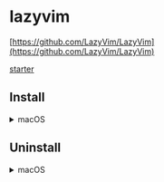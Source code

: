 # lazyvim

[https://github.com/LazyVim/LazyVim](https://github.com/LazyVim/LazyVim)

[starter](https://github.com/LazyVim/starter)

## Install

<details>
<summary>macOS</summary>

> require [nerd-fonts](../nerdfonts)

Make a backup of your current neovim config.

```bash
# required
mv ~/.config/nvim ~/.config/nvim.bak

# optional but recommended
mv ~/.local/share/nvim ~/.local/share/nvim.bak
mv ~/.local/state/nvim ~/.local/state/nvim.bak
mv ~/.cache/nvim ~/.cache/nvim.bak
```

Or delete them.

```bash
# required
rm -rf ~/.config/nvim

# optional but recommended
rm -rf ~/.local/share/nvim ~/.local/state/nvim ~/.cache/nvim
```

Install software and create symlink.

```bash
brew install neovim lazygit ripgrep
[ -d $(pwd)/nvim ] && ln -s $(pwd)/nvim ~/.config/nvim
```

</details>


## Uninstall

<details>
<summary>macOS</summary>

Uninstall software and remove config.

```bash
brew uninstall neovim lazygit ripgrep
rm -rf ~/.config/nvim ~/.local/share/nvim ~/.local/state/nvim ~/.cache/nvim
```

</details>
